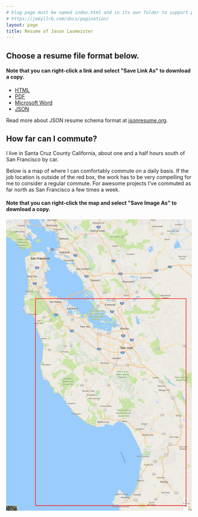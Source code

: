 ```yaml
---
# blog page must be named index.html and in its own folder to support pagination
# https://jekyllrb.com/docs/pagination/
layout: page
title: Resume of Jason Laumeister
---
```

## Choose a resume file format below.
#### Note that you can right-click a link and select "Save Link As" to download a copy.

* [HTML](resume-jason-laumeister.html)
* [PDF](resume-jason-laumeister.pdf)
* [Microsoft Word](resume-jason-laumeister.docx)
* [JSON](resume-jason-laumeister.json)

Read more about JSON resume schema format at [jsonresume.org](https://jsonresume.org/schema/).

## How far can I commute?

I live in Santa Cruz County California, about one and a half hours south of San Francisco by car.

Below is a map of where I can comfortably commute on a daily basis. If the job location is outside of the red box, the work has to be very compelling for me to consider a regular commute. For awesome projects I've commuted as far north as San Francisco a few times a week. 

#### Note that you can right-click the map and select "Save Image As" to download a copy.

<img class="selfie" alt="commute map" src="commute-map-outlined.jpg" />